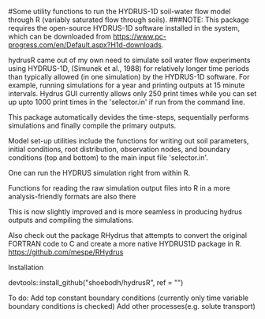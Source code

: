 
#Some utility functions to run the HYDRUS-1D soil-water flow model through R (variably saturated flow through soils). ###NOTE: This package requires the open-source HYDRUS-1D software installed in the system, which can be downloaded from https://www.pc-progress.com/en/Default.aspx?H1d-downloads.

hydrusR came out of my own need to simulate soil water flow experiments using HYDRUS-1D, (Simunek et al., 1988) for relatively longer time periods than typically allowed (in one simulation) by the HYDRUS-1D software. For example, running simulations for a year and printing outputs at 15 minute intervals. Hydrus GUI currently allows only 250 print times while you can set up upto 1000 print times in the 'selector.in' if run from the command line.

This package automatically devides the time-steps, sequentially performs simulations and finally compile the primary outputs. 

Model set-up utilities include the functions for writing out soil parameters, initial conditions, root distribution, observation nodes, and boundary conditions (top and bottom) to the main input file 'selector.in'.

One can run the HYDRUS simulation right from within R.

Functions for reading the raw simulation output files into R in a more analysis-friendly formats are also there

This is now slightly improved and is more seamless in producing hydrus outputs and compiling the simulations. 

Also check out the package RHydrus that attempts to convert the original FORTRAN code to C and create a more native HYDRUS1D package in R. https://github.com/mespe/RHydrus

Installation

devtools::install_github("shoebodh/hydrusR", ref = "")

To do:
Add top constant boundary conditions (currently only time variable boundary conditions is checked)
Add other processes(e.g. solute transport)

